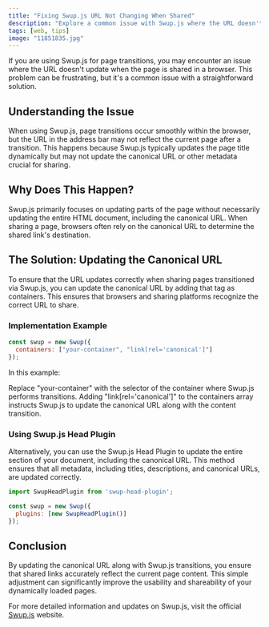 ```yaml
---
title: "Fixing Swup.js URL Not Changing When Shared"
description: "Explore a common issue with Swup.js where the URL doesn't change when shared in a browser, and learn a simple way to fix it by updating canonical URLs."
tags: [web, tips]
image: "11851835.jpg"
---
```


If you are using Swup.js for page transitions, you may encounter an issue where the URL doesn't update when the page is shared in a browser. This problem can be frustrating, but it's a common issue with a straightforward solution.

## Understanding the Issue

When using Swup.js, page transitions occur smoothly within the browser, but the URL in the address bar may not reflect the current page after a transition. This happens because Swup.js typically updates the page title dynamically but may not update the canonical URL or other metadata crucial for sharing.

## Why Does This Happen?

Swup.js primarily focuses on updating parts of the page without necessarily updating the entire HTML document, including the canonical URL. When sharing a page, browsers often rely on the canonical URL to determine the shared link's destination.

## The Solution: Updating the Canonical URL

To ensure that the URL updates correctly when sharing pages transitioned via Swup.js, you can update the canonical URL by adding that tag as containers. This ensures that browsers and sharing platforms recognize the correct URL to share.

### Implementation Example

```javascript
const swup = new Swup({
  containers: ["your-container", "link[rel='canonical']"]
});
```

In this example:

Replace "your-container" with the selector of the container where Swup.js performs transitions.
Adding "link[rel='canonical']" to the containers array instructs Swup.js to update the canonical URL along with the content transition.

### Using Swup.js Head Plugin
Alternatively, you can use the Swup.js Head Plugin to update the entire <head> section of your document, including the canonical URL. This method ensures that all metadata, including titles, descriptions, and canonical URLs, are updated correctly.

```javascript
import SwupHeadPlugin from 'swup-head-plugin';

const swup = new Swup({
  plugins: [new SwupHeadPlugin()]
});
```

## Conclusion

By updating the canonical URL along with Swup.js transitions, you ensure that shared links accurately reflect the current page content. This simple adjustment can significantly improve the usability and shareability of your dynamically loaded pages.

For more detailed information and updates on Swup.js, visit the official [Swup.js](https://swup.js.org/) website.
